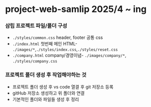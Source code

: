 # project-web-samlip 2025/4 ~ ing
### 삼립 프로젝트 파일/폴더 구성
* `./styles/common.css` header, footer 공통 css
* `./index.html` 첫번째 메인 HTML- `./images/*`,`./styles/index.css`,`./styles/reset.css`
* `./company.html` company/경영이념- `./images/company/*`, `./styles/company.css`
### 프로젝트 폴더 생성 후 작업해야하는 것
* 프로젝트 폴더 생성 후 vs code 열결 후 git 저장소 등록
* gitHub 저장소 생성하고 위 폴더와 연결
* 기본적인 폴더와 파일들 생성 후 정리